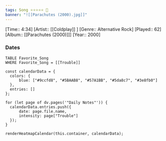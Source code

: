 ```yaml
---
tags: Song ⭐⭐⭐⭐⭐ 💛
banner: "![[Parachutes (2000).jpg]]"
---
```

[Time:: 4:34]
[Artist:: [[Coldplay]] ]
[Genre:: Alternative Rock]
[Played:: 62]
[Album:: [[Parachutes (2000)]]]
[Year:: 2000]
### Dates
````dataview
TABLE Favorite_Song
WHERE Favorite_Song = [[Trouble]]
````

  ```dataviewjs
const calendarData = { 
	colors: { 
		blue: ["#9ccfd8", "#5BAAB8", "#57A1BB", "#5da8c7", "#3e8fb0"] 
	}, 
	entries: [] 
}; 

for (let page of dv.pages('"Daily Notes"')) { 
	calendarData.entries.push({ 
		date: page.file.name, 
		intensity: page["Trouble"]
	}); 
} 

renderHeatmapCalendar(this.container, calendarData);
```
